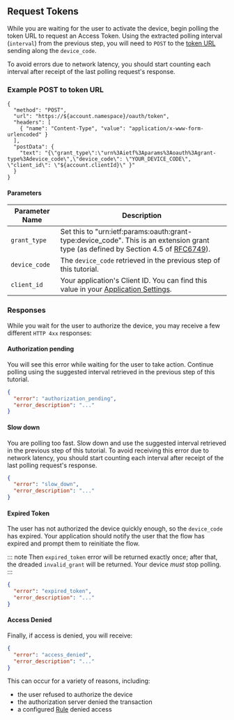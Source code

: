 ## Request Tokens

While you are waiting for the user to activate the device, begin polling the token URL to request an Access Token. Using the extracted polling interval (`interval`) from the previous step, you will need to `POST` to the [token URL](/api/authentication#device-auth) sending along the `device_code`.

To avoid errors due to network latency, you should start counting each interval after receipt of the last polling request's response. 

### Example POST to token URL

```har
{
  "method": "POST",
  "url": "https://${account.namespace}/oauth/token",
  "headers": [
    { "name": "Content-Type", "value": "application/x-www-form-urlencoded" }
  ],
  "postData": {
    "text": "{\"grant_type\":\"urn%3Aietf%3Aparams%3Aoauth%3Agrant-type%3Adevice_code\",\"device_code\": \"YOUR_DEVICE_CODE\", \"client_id\": \"${account.clientId}\" }"
  }
}
```

#### Parameters

| Parameter Name  | Description |
|-----------------|-------------|
| `grant_type`    | Set this to "urn:ietf:params:oauth:grant-type:device_code". This is an extension grant type (as defined by Section 4.5 of [RFC6749](https://tools.ietf.org/html/rfc6749#section-4.5)). |
| `device_code`   | The `device_code` retrieved in the previous step of this tutorial. |
| `client_id`     | Your application's Client ID. You can find this value in your [Application Settings](${manage_url}/#/Applications/${account.clientId}/settings). |

### Responses

While you wait for the user to authorize the device, you may receive a few different `HTTP 4xx` responses:

#### Authorization pending

You will see this error while waiting for the user to take action. Continue polling using the suggested interval retrieved in the previous step of this tutorial.

```json
{
  "error": "authorization_pending",
  "error_description": "..."
} 
```

#### Slow down

You are polling too fast. Slow down and use the suggested interval retrieved in the previous step of this tutorial. To avoid receiving this error due to network latency, you should start counting each interval after receipt of the last polling request's response. 

```json
{
  "error": "slow_down",
  "error_description": "..."
} 
```

#### Expired Token

The user has not authorized the device quickly enough, so the `device_code` has expired. Your application should notify the user that the flow has expired and prompt them to reinitiate the flow.

::: note
Then `expired_token` error will be returned exactly once; after that, the dreaded `invalid_grant` will be returned. Your device *must* stop polling.
:::

```json
{ 
  "error": "expired_token",
  "error_description": "..."
} 
```

#### Access Denied 

Finally, if access is denied, you will receive: 

```json
{
  "error": "access_denied",
  "error_description": "..."
}
```
This can occur for a variety of reasons, including:

* the user refused to authorize the device
* the authorization server denied the transaction
* a configured [Rule](/rules) denied access